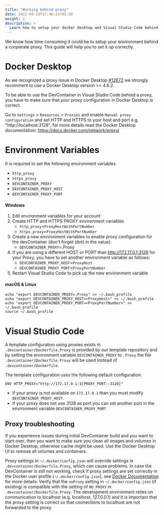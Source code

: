 ```yaml
---
title: "Working behind proxy"
date: 2022-08-19T17:46:21+05:30
weight: 2
description: >
  Learn how to setup your docker desktop and Visual Studio Code behind a coorperate proxy.
---
```


We know how time consuming it could be to setup your environment behind a cooperate proxy. This guide will help you to set it up correctly.

# Docker Desktop

As we recognized a proxy issue in Docker Desktop [#12672](https://github.com/docker/for-win/issues/12672) we strongly recomment to use a Docker Desktop version >= 4.8.2.

To be able to use the DevContainer in Visual Studio Code behind a proxy, you have to make sure that your proxy configuration in Docker Desktop is correct. 

Go to `Settings` > `Resources` > `Proxies` and enable `Manual proxy configuration` and set HTTP and HTTPS to your host and port e.g. "http://localhost:3128", for more details read the Docker Desktop documentation: https://docs.docker.com/network/proxy/



# Environment Variables

It is required to set the following environment variables
- `http_proxy`
- `https_proxy`
- `DEVCONTAINER_PROXY`
- `DEVCONTAINER_PROXY_HOST`
- `DEVCONTAINER_PROXY_PORT`

#### Windows

1. Edit environment variables for your account
2. Create HTTP and HTTPS PROXY environment variables 
   - `http_proxy`=`ProxyHostWithPortNumber`
   - `https_proxy`=`ProxyHostWithPortNumber`
2. Create a new environment variables to enable proxy configuration for the devContainer (don't forget (dot) in the value):
   - `DEVCONTAINER_PROXY`=.Proxy
3. If you are using a different HOST or PORT than http://172.17.0.1:3128 for your Proxy, you have to set another environment variable as follows:
   - `DEVCONTAINER_PROXY_HOST`=`ProxyHost`
   - `DEVCONTAINER_PROXY_PORT`=`ProxyPortNumber`
4. Restart Visual Studio Code to pick up the new environment variable

#### macOS & Linux

```
echo "export DEVCONTAINER_PROXY=.Proxy" >> ~/.bash_profile
echo "export DEVCONTAINER_PROXY_HOST=<ProxyHost>" >> ~/.bash_profile
echo "export DEVCONTAINER_PROXY_PORT=<ProxyPortNumber>" >> ~/.bash_profile
source ~/.bash_profile
```


# Visual Studio Code

A template configuration using proxies exists in `.devcontainer/Dockerfile.Proxy` is provided by our template repository and by setting the environment variable `DEVCONTAINER_PROXY` to `.Proxy` the file
`.devcontainer/Dockerfile.Proxy` will be used instead of `.devcontainer/Dockerfile`.

The template configuration uses the following default configuration:

```
ENV HTTP_PROXY="http://172.17.0.1:${PROXY_PORT:-3128}"
```

- If your proxy is not available on `172.17.0.1` than you must modify `DEVCONTAINER_PROXY_HOST`.
- If your proxy does not use 3128 as port you can set another port in the environment variable `DEVCONTAINER_PROXY_PORT`



## Proxy troubleshooting

If you experience issues during initial DevContainer build and you want to start over, then you want to make sure you clean all images and volumes in Docker Desktop, otherwise cache might be used. Use the Docker Desktop UI to remove all volumes and containers.

Proxy settings in `~/.docker/config.json` will override settings in `.devcontainer/Dockerfile.Proxy`, which can cause problems.
In case the DevContainer is still not working, check if proxy settings are set correctly in the Docker user profile (`~/.docker/config.json`), see [Docker Documentation](https://docs.docker.com/network/proxy/) for more details.
Verify that the `noProxy` setting in `~/.docker/config.json` (if existing) is compatible with the setting of `NO_PROXY` in `.devcontainer/Dockerfile.Proxy`.
The development environment relies on communication to localhost (e.g. localhost, 127.0.0.1) and it is important that the proxy setting is correct so that connections to localhost are not forwarded to the proxy.
